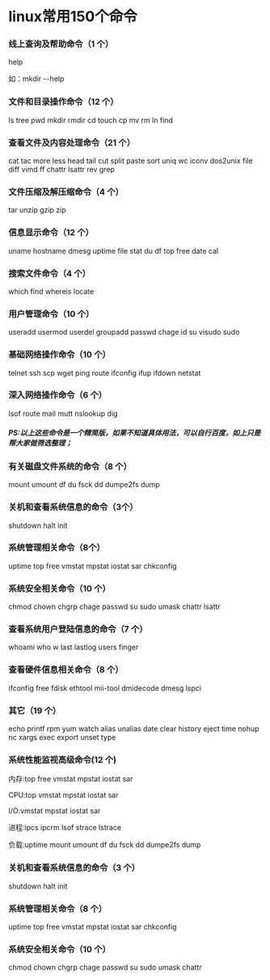 # linux常用150个命令

### 线上查询及帮助命令（1 个）
help

如：mkdir --help


### 文件和目录操作命令（12 个）
ls tree pwd mkdir rmdir cd touch cp mv rm ln find

### 查看文件及内容处理命令（21 个）
cat tac more less head tail cut split paste sort uniq wc iconv dos2unix file diff vimd ff chattr lsattr rev grep

### 文件压缩及解压缩命令（4 个）

tar unzip gzip zip

### 信息显示命令（12 个）
 uname hostname dmesg uptime file stat du df top free date cal

### 搜索文件命令（4 个）
 which find whereis locate

### 用户管理命令（10 个）
useradd usermod userdel groupadd passwd chage id su visudo sudo

### 基础网络操作命令（10 个） 
telnet ssh scp wget ping route ifconfig ifup ifdown netstat

### 深入网络操作命令（6 个）
 lsof route mail mutt nslookup dig

##### PS:以上这些命令是一个精简版，如果不知道具体用法，可以自行百度，如上只是帮大家做筛选整理；

### 有关磁盘文件系统的命令（8 个）
mount umount df du fsck dd dumpe2fs dump

### 关机和查看系统信息的命令（3个）
 shutdown halt init 

### 系统管理相关命令（8个）
uptime top free vmstat mpstat iostat sar chkconfig 

### 系统安全相关命令（10 个）
 chmod chown chgrp chage passwd su sudo umask chattr lsattr  

### 查看系统用户登陆信息的命令（7 个）
 whoami who w last lastlog users finger

### 查看硬件信息相关命令（8 个） 
ifconfig free fdisk ethtool mii-tool dmidecode dmesg lspci 

### 其它（19 个）
 echo printf rpm yum watch alias unalias date clear history eject time nohup nc xargs exec export unset type  

### 系统性能监视高级命令(12 个) 
内存:top free vmstat mpstat iostat sar 

CPU:top vmstat mpstat iostat sar

I/O:vmstat mpstat iostat sar 

进程:ipcs ipcrm lsof strace lstrace 

负载:uptime mount umount df du fsck dd dumpe2fs dump  

### 关机和查看系统信息的命令（3 个）
 shutdown halt init 

### 系统管理相关命令（8 个）
 uptime top free vmstat mpstat iostat sar chkconfig  

### 系统安全相关命令（10 个）
 chmod chown chgrp chage passwd su sudo umask chattr